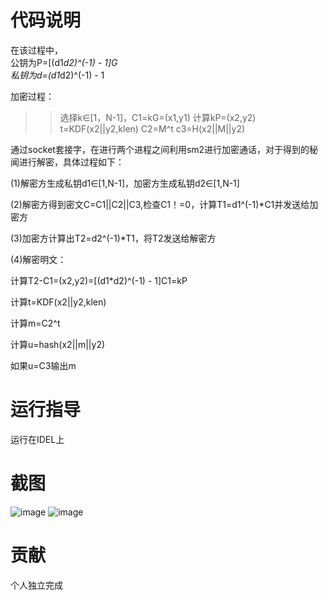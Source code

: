 # 代码说明
在该过程中，    
公钥为P=[(d1*d2)^(-1) - 1]G    
私钥为d=(d1*d2)^(-1) - 1   

加密过程：   
>>选择k∈[1，N-1]，C1=kG=(x1,y1)
>>计算kP=(x2,y2)
>>t=KDF(x2||y2,klen)
>>C2=M^t
>>c3=H(x2||M||y2)

通过socket套接字，在进行两个进程之间利用sm2进行加密通话，对于得到的秘闻进行解密，具体过程如下：

(1)解密方生成私钥d1∈[1,N-1]，加密方生成私钥d2∈[1,N-1]

(2)解密方得到密文C=C1||C2||C3,检查C1！=0，计算T1=d1^(-1)*C1并发送给加密方

(3)加密方计算出T2=d2^(-1)*T1，将T2发送给解密方

(4)解密明文：

计算T2-C1=(x2,y2)=[(d1*d2)^(-1) - 1]C1=kP

计算t=KDF(x2||y2,klen)

计算m=C2^t

计算u=hash(x2||m||y2)

如果u=C3输出m




# 运行指导
运行在IDEL上
# 截图
![image](https://user-images.githubusercontent.com/105595347/181579622-2c12bf1d-7741-4dd1-86dc-9d87bdbbf6e2.png)
![image](https://user-images.githubusercontent.com/105595347/181580669-7567acdc-963d-48d1-93c0-d874354e24c3.png)

# 贡献
个人独立完成
